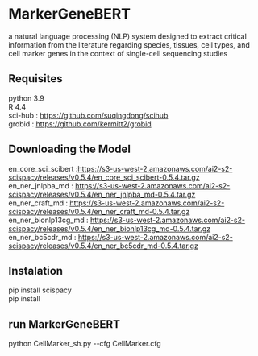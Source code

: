 # MarkerGeneBERT
a natural language processing (NLP) system designed to extract critical information from the literature regarding species, tissues, cell types, and cell marker genes in the context of single-cell sequencing studies


## Requisites
python 3.9<br>
R 4.4<br>
sci-hub : https://github.com/suqingdong/scihub<br>
grobid : https://github.com/kermitt2/grobid<br>


## Downloading the Model
en_core_sci_scibert :https://s3-us-west-2.amazonaws.com/ai2-s2-scispacy/releases/v0.5.4/en_core_sci_scibert-0.5.4.tar.gz<br>
en_ner_jnlpba_md : https://s3-us-west-2.amazonaws.com/ai2-s2-scispacy/releases/v0.5.4/en_ner_jnlpba_md-0.5.4.tar.gz<br>
en_ner_craft_md : https://s3-us-west-2.amazonaws.com/ai2-s2-scispacy/releases/v0.5.4/en_ner_craft_md-0.5.4.tar.gz<br>
en_ner_bionlp13cg_md : https://s3-us-west-2.amazonaws.com/ai2-s2-scispacy/releases/v0.5.4/en_ner_bionlp13cg_md-0.5.4.tar.gz<br>
en_ner_bc5cdr_md : https://s3-us-west-2.amazonaws.com/ai2-s2-scispacy/releases/v0.5.4/en_ner_bc5cdr_md-0.5.4.tar.gz<br>

## Instalation
pip install scispacy<br>
pip install <Model local URL><br>


##  run MarkerGeneBERT
python CellMarker_sh.py --cfg CellMarker.cfg<br> 


